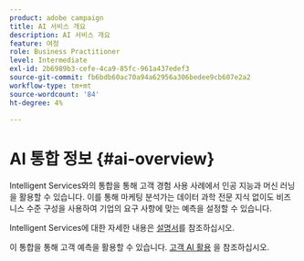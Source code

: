 ```yaml
---
product: adobe campaign
title: AI 서비스 개요
description: AI 서비스 개요
feature: 여정
role: Business Practitioner
level: Intermediate
exl-id: 2b6989b3-cefe-4ca9-85fc-961a437edef3
source-git-commit: fb6bdb60ac70a94a62956a306bedee9cb607e2a2
workflow-type: tm+mt
source-wordcount: '84'
ht-degree: 4%

---
```


# AI 통합 정보 {#ai-overview}

Intelligent Services와의 통합을 통해 고객 경험 사용 사례에서 인공 지능과 머신 러닝을 활용할 수 있습니다. 이를 통해 마케팅 분석가는 데이터 과학 전문 지식 없이도 비즈니스 수준 구성을 사용하여 기업의 요구 사항에 맞는 예측을 설정할 수 있습니다.

Intelligent Services에 대한 자세한 내용은 [설명서](https://experienceleague.adobe.com/docs/experience-platform/intelligent-services/home.html)를 참조하십시오.

이 통합을 통해 고객 예측을 활용할 수 있습니다. [고객 AI 활용](../ai-services/leveraging-customer-ai.md) 을 참조하십시오.

<!--* fatigue scores, see [Leveraging Journey AI](../ai-services/leveraging-fatigue-scores.md)-->
